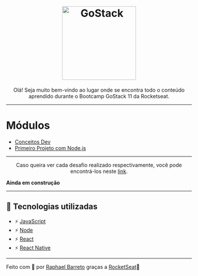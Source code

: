 <h1 align="center">
  <img alt="GoStack" src="https://rocketseat-cdn.s3-sa-east-1.amazonaws.com/bootcamp-header.png" width="200px">
</h1>

<p align="center">Olá! Seja muito bem-vindo ao lugar onde se encontra todo o conteúdo aprendido durante o Bootcamp GoStack 11 da Rocketseat.</p>


<hr/>

# Módulos 

- [Conceitos Dev](https://github.com/raphabarreto/gostack-11/tree/master/conceitos-dev)
- [Primeiro Projeto com Node.js](https://github.com/raphabarreto/gostack-11/tree/master/primeiro-projeto-node)


<hr/>

<p align="center">Caso queira ver cada desafio realizado respectivamente, você pode encontrá-los neste <a href="#">link</a>.</p>

**Ainda em construção**

<hr/>

## 🚀 Tecnologias utilizadas

- ⚡ [JavaScript](https://skylab.rocketseat.com.br/journey/starter)
- ⚡ [Node](https://nodejs.org/pt-br/)
- ⚡ [React](https://pt-br.reactjs.org/)
- ⚡ [React Native](https://pt-br.reactjs.org/)
<!-- - ⚡ [Redux](https://redux.js.org/)
- ⚡ [Redux Saga](https://redux-saga.js.org/)
- ⚡ [React Hooks](https://pt-br.reactjs.org/docs/hooks-intro.html) -->
---

Feito com 💖 por [Raphael Barreto](https://bit.ly/meu-Linkedin) graças a [RocketSeat](https://rocketseat.com.br/)🚀
